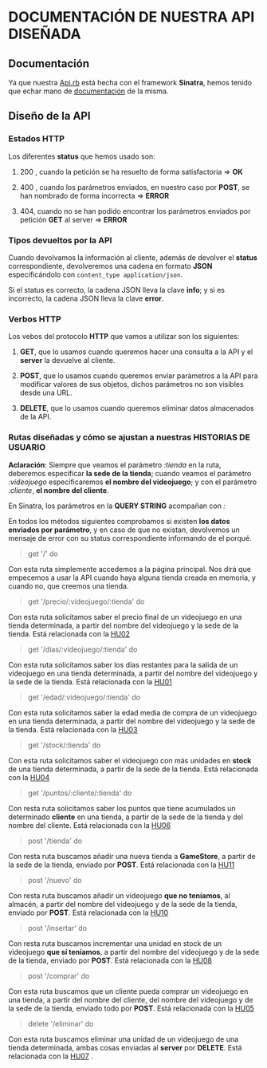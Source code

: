# DOCUMENTACIÓN DE NUESTRA API DISEÑADA


## Documentación


Ya que nuestra [Api.rb](https://github.com/biilal1999/GameStore/blob/master/src/Api.rb) está hecha con el framework **Sinatra**, hemos tenido que echar mano de [documentación](http://sinatrarb.com/documentation.html) de la misma.



## Diseño de la API



### Estados HTTP


Los diferentes **status** que hemos usado son:


1. 200 , cuando la petición se ha resuelto de forma satisfactoria => **OK**

2. 400 , cuando los parámetros enviados, en nuestro caso por **POST**, se han nombrado de forma incorrecta => **ERROR**

3. 404, cuando no se han podido encontrar los parámetros enviados por petición **GET** al server => **ERROR**



### Tipos devueltos por la API


Cuando devolvamos la información al cliente, además de devolver el **status** correspondiente, devolveremos una cadena en formato **JSON** especificándolo con `content_type application/json`.

Si el status es correcto, la cadena JSON lleva la clave **info**; y si es incorrecto, la cadena JSON lleva la clave **error**.



### Verbos HTTP


Los vebos del protocolo **HTTP** que vamos a utilizar son los siguientes:


1. **GET**, que lo usamos cuando queremos hacer una consulta a la API y el **server** la devuelve al cliente.


2. **POST**, que lo usamos cuando queremos enviar parámetros a la API para modificar valores de sus objetos, dichos parámetros no son visibles desde una URL.


3. **DELETE**, que lo usamos cuando queremos eliminar datos almacenados de la API.




### Rutas diseñadas y cómo se ajustan a nuestras HISTORIAS DE USUARIO



**Aclaración**: Siempre que veamos el parámetro *:tienda* en la ruta, deberemos especificar **la sede de la tienda**; cuando veamos el parámetro *:videojuego* especificaremos **el nombre del videojuego**; y con el parámetro *:cliente*, **el nombre del cliente**.


En Sinatra, los parámetros en la **QUERY STRING** acompañan con *:*


En todos los métodos siguientes comprobamos si existen **los datos enviados por parámetro**, y en caso de que no existan, devolvemos un mensaje de error con su status correspondiente informando de el porqué.


> get '/' do


Con esta ruta simplemente accedemos a la página principal. Nos dirá que empecemos a usar la API cuando haya alguna tienda creada en memoria, y cuando no, que creemos una tienda.



> get '/precio/:videojuego/:tienda' do



Con esta ruta solicitamos saber el precio final de un videojuego en una tienda determinada, a partir del nombre del videojuego y la sede de la tienda. Está relacionada con la [HU02](https://github.com/biilal1999/GameStore/issues/13)



> get '/dias/:videojuego/:tienda' do



Con esta ruta solicitamos saber los días restantes para la salida de un videojuego en una tienda determinada, a partir del nombre del videojuego y la sede de la tienda. Está relacionada con la [HU01](https://github.com/biilal1999/GameStore/issues/12)




> get '/edad/:videojuego/:tienda' do



Con esta ruta solicitamos saber la edad media de compra de un videojuego en una tienda determinada, a partir del nombre del videojuego y la sede de la tienda. Está relacionada con la [HU03](https://github.com/biilal1999/GameStore/issues/14)




> get '/stock/:tienda' do



Con esta ruta solicitamos saber el videojuego con más unidades en **stock** de una tienda determinada, a partir de la sede de la tienda. Está relacionada con la [HU04](https://github.com/biilal1999/GameStore/issues/45)




> get '/puntos/:cliente/:tienda' do



Con resta ruta solicitamos saber los puntos que tiene acumulados un determinado **cliente** en una tienda, a partir de la sede de la tienda y del nombre del cliente. Está relacionada con la [HU06](https://github.com/biilal1999/GameStore/issues/82)




> post '/tienda' do



Con resta ruta buscamos añadir una nueva tienda a **GameStore**, a partir de la sede de la tienda, enviado por **POST**. Está relacionada con la [HU11](https://github.com/biilal1999/GameStore/issues/96)




> post '/nuevo' do



Con resta ruta buscamos añadir un videojuego **que no teníamos**, al almacén, a partir del nombre del videojuego y de la sede de la tienda, enviado por **POST**. Está relacionada con la [HU10](https://github.com/biilal1999/GameStore/issues/95)




> post '/insertar' do



Con resta ruta buscamos incrementar una unidad en stock de un videojuego **que sí teníamos**, a partir del nombre del videojuego y de la sede de la tienda, enviado por **POST**. Está relacionada con la [HU08](https://github.com/biilal1999/GameStore/issues/91)




> post '/comprar' do



Con esta ruta buscamos que un cliente pueda comprar un videojuego en una tienda, a partir del nombre del cliente, del nombre del videojuego y de la sede de la tienda, enviado todo por **POST**. Está relacionada con la [HU05](https://github.com/biilal1999/GameStore/issues/64)




> delete '/eliminar' do



Con esta ruta buscamos eliminar una unidad de un videojuego de una tienda determinada, ambas cosas enviadas al **server** por **DELETE**. Está relacionada con la [HU07](https://github.com/biilal1999/GameStore/issues/89) .
